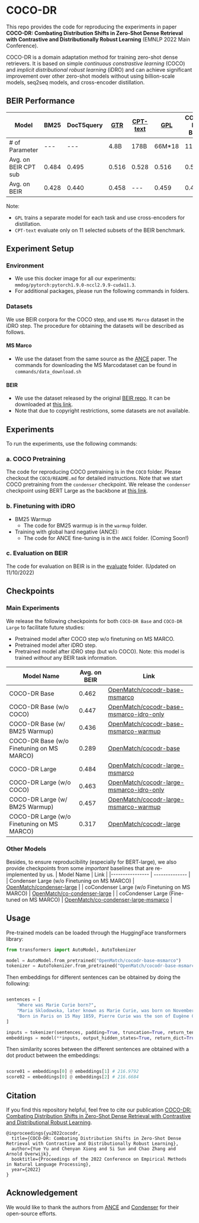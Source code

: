 # COCO-DR
This repo provides the code for reproducing the experiments in paper **COCO-DR: Combating Distribution Shifts in Zero-Shot Dense Retrieval with Contrastive and Distributionally Robust Learning** (EMNLP 2022 Main Conference).

COCO-DR is a domain adaptation method for training zero-shot dense retrievers. It is based on simple *continuous constrastive learning* (COCO) and *implicit distributional robust learning* (iDRO) and can achieve significant improvement over other zero-shot models without using billion-scale models, seq2seq models, and cross-encoder distillation.

## BEIR Performance

|   Model   | BM25 | DocT5query |  [GTR](https://arxiv.org/abs/2112.07899) | [CPT-text](https://arxiv.org/abs/2201.10005)  | [GPL](https://arxiv.org/abs/2112.07577) | COCO-DR Base | COCO-DR Large |
|----------------- | -------------- |-------------- | -------------- | -------------- | -------------- | -------------- | -------------- |  
|   # of Parameter   | --- | --- |  4.8B | 178B | 66M*18 | 110M | 335M   
|   Avg. on BEIR CPT sub | 0.484 | 0.495 | 0.516 | 0.528  | 0.516 | 0.521 | **0.541**
|   Avg. on BEIR   |  0.428 | 0.440 | 0.458 | ---  | 0.459 |  0.462 | **0.484**

Note: 
+ `GPL` trains a separate model for each task and use cross-encoders for distillation.
+ `CPT-text` evaluate only on 11 selected subsets of the BEIR benchmark.


## Experiment Setup
### Environment
- We use this docker image for all our experiments: `mmdog/pytorch:pytorch1.9.0-nccl2.9.9-cuda11.3`. 
- For additional packages, please run the following commands in folders.

### Datasets
We use BEIR corpora for the COCO step, and use `MS Marco` dataset in the iDRO step. The procedure for obtaining the datasets will be described as follows.

#### MS Marco
- We use the dataset from the same source as the [ANCE](https://github.com/microsoft/ANCE) paper. The commands for downloading the MS Marcodataset can be found in `commands/data_download.sh`

#### BEIR
- We use the dataset released by the original [BEIR repo](https://github.com/beir-cellar/beir/blob/main/README.md). It can be downloaded at [this link](https://public.ukp.informatik.tu-darmstadt.de/thakur/BEIR/datasets).
- Note that due to copyright restrictions, some datasets are not available.


## Experiments
To run the experiments, use the following commands:

### a. COCO Pretraining
The code for reproducing COCO pretraining is in the `COCO` folder. Please checkout the `COCO/README.md` for detailed instructions. Note that we start COCO pretraining from the `condenser` checkpoint. We release the `condenser` checkpoint using BERT Large as the backbone at [this link](https://huggingface.co/OpenMatch/condenser-large).

### b. Finetuning with iDRO
- BM25 Warmup
	- The code for BM25 warmup is in the `warmup` folder.
- Training with global hard negative (ANCE):
	- The code for ANCE fine-tuning is in the `ANCE` folder. (Coming Soon!)
  
### c. Evaluation on BEIR
The code for evaluation on BEIR is in the [evaluate](evaluate) folder. (Updated on 11/10/2022)

## Checkpoints
### Main Experiments
We release the following checkpoints for both `COCO-DR Base` and `COCO-DR Large` to facilitate future studies:
- Pretrained model after COCO step w/o finetuning on MS MARCO.
- Pretrained model after iDRO step.
- Pretrained model after iDRO step (but w/o COCO). Note: this model is trained *without* any BEIR task information.

|    Model Name   |  Avg. on BEIR | Link |
|---------------- | -------------- | -------------- | 
| COCO-DR Base  |      0.462   |       [OpenMatch/cocodr-base-msmarco](https://huggingface.co/OpenMatch/cocodr-base-msmarco)       |
| COCO-DR Base (w/o COCO)  |         0.447       |  [OpenMatch/cocodr-base-msmarco-idro-only](https://huggingface.co/OpenMatch/cocodr-base-msmarco-idro-only)     |
| COCO-DR Base (w/ BM25 Warmup)  |         0.436       |  [OpenMatch/cocodr-base-msmarco-warmup](https://huggingface.co/OpenMatch/cocodr-base-msmarco-warmup)     |
| COCO-DR Base (w/o Finetuning on MS MARCO) |   0.289    |        [OpenMatch/cocodr-base](https://huggingface.co/OpenMatch/cocodr-base)       |
| COCO-DR Large   |       0.484       |  [OpenMatch/cocodr-large-msmarco](https://huggingface.co/OpenMatch/cocodr-large-msmarco)     |
| COCO-DR Large (w/o COCO)  |        0.463       |  [OpenMatch/cocodr-large-msmarco-idro-only](https://huggingface.co/OpenMatch/cocodr-large-msmarco-idro-only)     |
| COCO-DR Large (w/ BM25 Warmup)  |         0.457       |  [OpenMatch/cocodr-large-msmarco-warmup](https://huggingface.co/OpenMatch/cocodr-large-msmarco-warmup)     |
| COCO-DR Large (w/o Finetuning on MS MARCO) |  0.317      |       [OpenMatch/cocodr-large](https://huggingface.co/OpenMatch/cocodr-large)       |

### Other Models
Besides, to ensure reproducibility (especially for BERT-large), we also provide checkpoints from some *important* baselines that are re-implemented by us.
 |    Model Name    |   Link |
|---------------- |  -------------- | 
| Condenser Large (w/o Finetuning on MS MARCO) |        [OpenMatch/condenser-large](https://huggingface.co/OpenMatch/condenser-large)       |
| coCondenser Large (w/o Finetuning on MS MARCO) |        [OpenMatch/co-condenser-large](https://huggingface.co/OpenMatch/co-condenser-large)       |
| coCondenser Large (Fine-tuned on MS MARCO) |        [OpenMatch/co-condenser-large-msmarco](https://huggingface.co/OpenMatch/co-condenser-large-msmarco)       |


## Usage

Pre-trained models can be loaded through the HuggingFace transformers library:

```python
from transformers import AutoModel, AutoTokenizer

model = AutoModel.from_pretrained("OpenMatch/cocodr-base-msmarco") 
tokenizer = AutoTokenizer.from_pretrained("OpenMatch/cocodr-base-msmarco") 
```

Then embeddings for different sentences can be obtained by doing the following:

```python

sentences = [
    "Where was Marie Curie born?",
    "Maria Sklodowska, later known as Marie Curie, was born on November 7, 1867.",
    "Born in Paris on 15 May 1859, Pierre Curie was the son of Eugène Curie, a doctor of French Catholic origin from Alsace."
]

inputs = tokenizer(sentences, padding=True, truncation=True, return_tensors="pt")
embeddings = model(**inputs, output_hidden_states=True, return_dict=True).hidden_states[-1][:, :1].squeeze(1) # the embedding of the [CLS] token after the final layer
```

Then similarity scores between the different sentences are obtained with a dot product between the embeddings:
```python

score01 = embeddings[0] @ embeddings[1] # 216.9792
score02 = embeddings[0] @ embeddings[2] # 216.6684
```

## Citation
If you find this repository helpful, feel free to cite our publication [COCO-DR: Combating Distribution Shifts in Zero-Shot Dense Retrieval with Contrastive and Distributional Robust Learning](https://arxiv.org/abs/2210.15212). 

```
@inproceedings{yu2022cocodr,
  title={COCO-DR: Combating Distribution Shifts in Zero-Shot Dense Retrieval with Contrastive and Distributionally Robust Learning},
  author={Yue Yu and Chenyan Xiong and Si Sun and Chao Zhang and Arnold Overwijk},
  booktitle={Proceedings of the 2022 Conference on Empirical Methods in Natural Language Processing},
  year={2022}
}
```

## Acknowledgement
We would like to thank the authors from [ANCE](https://github.com/microsoft/ANCE) and [Condenser](https://github.com/luyug/Condenser) for their open-source efforts.
